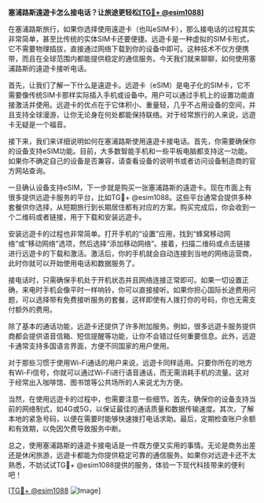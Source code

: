 **塞浦路斯遠遊卡怎么接电话？让旅途更轻松[[TG💪+ @esim1088](https://t.me/s/esim1088)]**

在塞浦路斯旅行，如果你选择使用遠遊卡（也叫eSIM卡），那么接电话的过程其实非常简单，甚至比传统的实体SIM卡还要便捷。远遊卡是一种虚拟的SIM卡形式，它不需要物理插拔，直接通过网络下载到你的设备中即可。这种技术不仅方便携带，而且在全球范围内都能提供稳定的通信服务。今天我们就来聊聊，如何使用塞浦路斯的遠遊卡接听电话。

首先，让我们了解一下什么是遠遊卡。远遊卡（eSIM）是电子化的SIM卡，它不需要像传统SIM卡那样实际插入手机或设备中。用户可以通过手机上的设置功能直接激活并使用。远遊卡的优点在于它体积小、重量轻，几乎不占用设备的空间，并且支持全球漫游，让你无论身在何处都能保持联络。对于经常旅行的人来说，远遊卡无疑是一个福音。

接下来，我们来详细说明如何在塞浦路斯使用遠遊卡接电话。首先，你需要确保你的设备支持eSIM功能。目前，大多数智能手机和一些平板电脑都支持这一功能。如果你不确定自己的设备是否兼容，请查看设备的说明书或者访问设备制造商的官方网站查询。

一旦确认设备支持eSIM，下一步就是购买一张塞浦路斯的遠遊卡。现在市面上有很多提供远遊卡服务的平台，比如TG💪+ @esim1088。这些平台通常会提供多种套餐供你选择，从短期旅行到长期居住都有对应的方案。购买完成后，你会收到一个二维码或者链接，用于下载和安装远遊卡。

安装远遊卡的过程也非常简单。打开手机的“设置”应用，找到“蜂窝移动网络”或“移动网络”选项，然后选择“添加移动网络”。接着，扫描二维码或点击链接进行远遊卡的下载和激活。激活后，你的手机就会自动连接到当地的网络运营商，此时你就可以开始使用电话和数据服务了。

接电话时，只需确保手机处于开机状态并且网络连接正常即可。如果一切设置正确，来电时手机会像平时一样响铃，你可以直接接听。如果你担心国际长途费用问题，可以选择带有免费接听服务的套餐，这样即使有人拨打你的号码，你也无需支付额外的费用。

除了基本的通话功能，远遊卡还提供了许多附加服务。例如，很多远遊卡服务提供商都会提供语音信箱、短信提醒等功能，让你不会错过任何重要信息。此外，远遊卡通常支持多国语言界面，方便不同国家的用户使用。

对于那些习惯于使用Wi-Fi通话的用户来说，远遊卡同样适用。只要你所在的地方有Wi-Fi信号，你就可以通过Wi-Fi进行语音通话，而无需消耗手机的流量。这对于经常出入咖啡馆、图书馆等公共场所的人来说尤为方便。

当然，在使用远遊卡的过程中，也需要注意一些细节。首先，确保你的设备支持当前的网络制式，如4G或5G，以保证最佳的通话质量和数据传输速度。其次，了解本地的紧急号码，以便在需要时能够快速拨打电话求助。最后，定期检查账户余额和有效期，以免因欠费导致服务中断。

总之，使用塞浦路斯的遠遊卡接电话是一件既方便又实用的事情。无论是商务出差还是休闲旅游，远遊卡都能为你提供稳定可靠的通信服务。如果你对远遊卡还不太熟悉，不妨试试TG💪+ @esim1088提供的服务，体验一下现代科技带来的便利吧！

[[TG💪+ @esim1088](https://t.me/s/esim1088) ![Image](https://i.postimg.cc/4NQfJmqS/Snipaste-2025-05-13-00-14-12.png)]